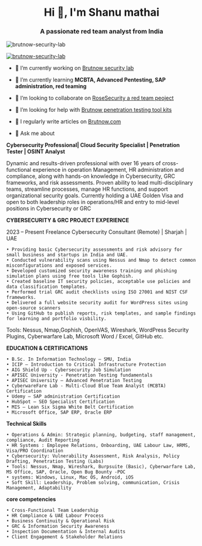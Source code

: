 <h1 align="center">Hi 👋, I'm Shanu mathai</h1>
<h3 align="center">A passionate red team analyst from India</h3>

<p align="left"> <img src="https://komarev.com/ghpvc/?username=brutnow-security-lab&label=Profile%20views&color=0e75b6&style=flat" alt="brutnow-security-lab" /> </p>

<p align="left"> <a href="https://github.com/ryo-ma/github-profile-trophy"><img src="https://github-profile-trophy.vercel.app/?username=brutnow-security-lab" alt="brutnow-security-lab" /></a> </p>

- 🔭 I’m currently working on [Brutnow security lab](https://github.com/Brutnow-Security-Lab)

- 🌱 I’m currently learning **MCBTA, Advanced Pentesting, SAP administration, red teaming**

- 👯 I’m looking to collaborate on [RoseSecurity a red team peoject](https://github.com/RoseSecurity)

- 🤝 I’m looking for help with [Brutnow penetration testing tool kits](https://github.com/Brutnow-Security-Lab)

- 📝 I regularly write articles on [Brutnow.com](Brutnow.com)

- 💬 Ask me about 

**Cybersecurity Professional| Cloud Security Specialist | Penetration Tester | OSINT Analyst**

Dynamic and results-driven professional with over 16 years of cross-functional experience in operation Management, HR administration and compliance, along with hands-on knowledge in Cybersecurity, GRC frameworks, and risk assessments. Proven ability to lead multi-disciplinary teams, streamline processes, manage HR functions, and support organizational security goals. Currently holding a UAE Golden Visa and open to both leadership roles in operations/HR and entry to mid-level positions in Cybersecurity or GRC

**CYBERSECURITY & GRC PROJECT EXPERIENCE**

2023 – Present 
Freelance Cybersecurity Consultant (Remote) | Sharjah | UAE

    • Providing basic Cybersecurity assessments and risk advisory for small business and startups in India and UAE.
    • Conducted vulnerability scans using Nessus and Nmap to detect common misconfigurations and exposed services.
    • Developed customized security awareness training and phishing simulation plans using free tools like Gophish.
    • Created baseline IT security policies, acceptable use policies and data classification templates.
    • Performed trial GRC audit checklists using ISO 27001 and NIST CSF frameworks.
    • Delivered a full website security audit for WordPress sites using open-source scanners
    • Using GitHub to publish reports, risk templates, and sample findings for learning and portfolio visbility.

Tools: Nessus, Nmap,Gophish, OpenVAS, Wireshark, WordPress Security Plugins, Cyberwarfare Lab, Microsoft Word / Excel, GitHub etc.

**EDUCATION & CERTIFICATIONS**

    • B.Sc. In Information Technology – SMU, India
    • ICIP – Introduction to Critical Infrastructure Protection
    • AIG Shield Up - Cybersecurity Job Simulation
    • APISEC University - Penetration Testing fundamentals
    • APISEC University – Advanced Penetration Testing
    • CyberwareFare Lab - Multi-Cloud Blue Team Analyst (MCBTA) Certification
    • Udemy – SAP administration Certification
    • HubSpot – SEO Specialist Certification
    • MIS – Lean Six Sigma White Belt Certification
    • Microsoft Office, SAP ERP, Oracle ERP

**Technical Skills**

    • Operations & Admin: Strategic planning, budgeting, staff management, compliance, Audit Reporting
    • HR Systems : Employee Relations, Onboarding, UAE Labour Law, HRMS, Visa/PRO Coordination
    • Cybersecurity: Vulnerability Assessment, Risk Analysis, Policy Drafting, Penetration Testing (Labs)
    • Tools: Nessus, Nmap, Wireshark, Burpsuite (Basic), Cyberwarfare Lab, MS Office, SAP, Oracle, Open Bug Bounty -POC
    • systems: Windows, Linux, Mac OS, Android, iOS
    • Soft Skill: Leadership, Problem solving, communication, Crisis Management, Adaptability

**core competencies**

    • Cross-Functional Team Leadership
    • HR Compliance & UAE Labour Process
    • Business Continuity & Operational Risk
    • GRC & Information Security Awareness
    • Inspection Documentation & Internal Audits
    • Client Engagement & Stakeholder Relations


